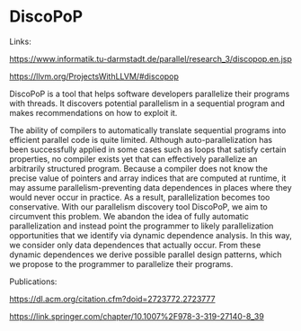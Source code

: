 # DiscoPoP
Links:

https://www.informatik.tu-darmstadt.de/parallel/research_3/discopop.en.jsp

https://llvm.org/ProjectsWithLLVM/#discopop

DiscoPoP is a tool that helps software developers parallelize their programs with threads. It discovers potential parallelism in a sequential program and makes recommendations on how to exploit it.

The ability of compilers to automatically translate sequential programs into efficient parallel code is quite limited. Although auto-parallelization has been successfully applied in some cases such as loops that satisfy certain properties, no compiler exists yet that can effectively parallelize an arbitrarily structured program. Because a compiler does not know the precise value of pointers and array indices that are computed at runtime, it may assume parallelism-preventing data dependences in places where they would never occur in practice. As a result, parallelization becomes too conservative. With our parallelism discovery tool DiscoPoP, we aim to circumvent this problem. We abandon the idea of fully automatic parallelization and instead point the programmer to likely parallelization opportunities that we identify via dynamic dependence analysis. In this way, we consider only data dependences that actually occur. From these dynamic dependences we derive possible parallel design patterns, which we propose to the programmer to parallelize their programs.

Publications:

https://dl.acm.org/citation.cfm?doid=2723772.2723777

https://link.springer.com/chapter/10.1007%2F978-3-319-27140-8_39
